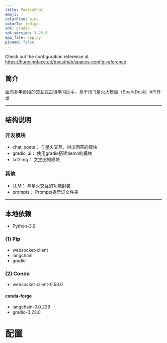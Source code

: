 ```yaml
---
title: PoetryChat
emoji: ⚡
colorFrom: pink
colorTo: indigo
sdk: gradio
sdk_version: 3.23.0
app_file: app.py
pinned: false
---
```


Check out the configuration reference at https://huggingface.co/docs/hub/spaces-config-reference


## 简介
面向多年龄段的交互式古诗学习助手，基于讯飞星火大模型（SparkDesk）API开发

---

## 结构说明

### 开发模块
- chat_poets： 与星火交互，得出回答的模块
- gradio_ui： 使用gradio搭建demo的模块
- txt2img： 文生图的模块

### 其他
- LLM： 与星火交互的功能封装
- prompts： Prompts提示词文件夹

---

## 本地依赖
- Python-3.9

### (1) Pip
- websocket-client
- langchain
- gradio

### (2) Conda
- websocket-client-0.58.0
#### conda-forge
- langchain-0.0.239
- gradio-3.23.0

# 配置

